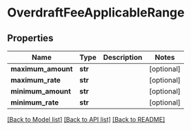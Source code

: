 # OverdraftFeeApplicableRange

## Properties
Name | Type | Description | Notes
------------ | ------------- | ------------- | -------------
**maximum_amount** | **str** |  | [optional] 
**maximum_rate** | **str** |  | [optional] 
**minimum_amount** | **str** |  | [optional] 
**minimum_rate** | **str** |  | [optional] 

[[Back to Model list]](../README.md#documentation-for-models) [[Back to API list]](../README.md#documentation-for-api-endpoints) [[Back to README]](../README.md)


